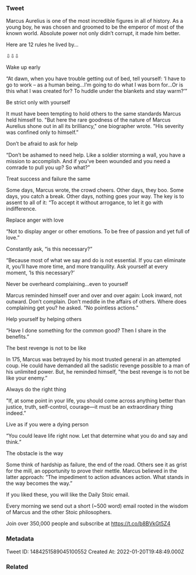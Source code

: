 ### Tweet
Marcus Aurelius is one of the most incredible figures in all of history. As a young boy, he was chosen and groomed to be the emperor of most of the known world. Absolute power not only didn’t corrupt, it made him better. 

Here are 12 rules he lived by...

⇩⇩⇩

Wake up early

“At dawn, when you have trouble getting out of bed, tell yourself: ‘I have to go to work – as a human being...I’m going to do what I was born for...Or is this what I was created for? To huddle under the blankets and stay warm?’”

Be strict only with yourself

It must have been tempting to hold others to the same standards Marcus held himself to. "But here the rare goodness of the nature of Marcus Aurelius shone out in all its brilliancy," one biographer wrote. "His severity was confined only to himself.”

Don’t be afraid to ask for help

“Don’t be ashamed to need help. Like a soldier storming a wall, you have a mission to accomplish. And if you’ve been wounded and you need a comrade to pull you up? So what?”

Treat success and failure the same

Some days, Marcus wrote, the crowd cheers. Other days, they boo. Some days, you catch a break. Other days, nothing goes your way. The key is to assent to all of it: “To accept it without arrogance, to let it go with indifference.

Replace anger with love

“Not to display anger or other emotions. To be free of passion and yet full of love.”

Constantly ask, “is this necessary?”

“Because most of what we say and do is not essential. If you can eliminate it, you’ll have more time, and more tranquility. Ask yourself at every moment, ‘Is this necessary?’

Never be overheard complaining…even to yourself

Marcus reminded himself over and over and over again: Look inward, not outward. Don’t complain. Don’t meddle in the affairs of others. Where does complaining get you? he asked. "No pointless actions."

Help yourself by helping others

“Have I done something for the common good? Then I share in the benefits.”

The best revenge is not to be like 

In 175, Marcus was betrayed by his most trusted general in an attempted coup. He could have demanded all the sadistic revenge possible to a man of his unlimited power. But, he reminded himself, "the best revenge is to not be like your enemy.”

Always do the right thing

"If, at some point in your life, you should come across anything better than justice, truth, self-control, courage—it must be an extraordinary thing indeed.”

Live as if you were a dying person

“You could leave life right now. Let that determine what you do and say and think.”

The obstacle is the way

Some think of hardship as failure, the end of the road. Others see it as grist for the mill, an opportunity to prove their mettle. Marcus believed in the latter approach: “The impediment to action advances action. What stands in the way becomes the way.”

If you liked these, you will like the Daily Stoic email.

Every morning we send out a short (~500 word) email rooted in the wisdom of Marcus and the other Stoic philosophers.

Join over 350,000 people and subscribe at
https://t.co/b8BVkGt5Z4

### Metadata
Tweet ID: 1484251589045100552
Created At: 2022-01-20T19:48:49.000Z

### Related

